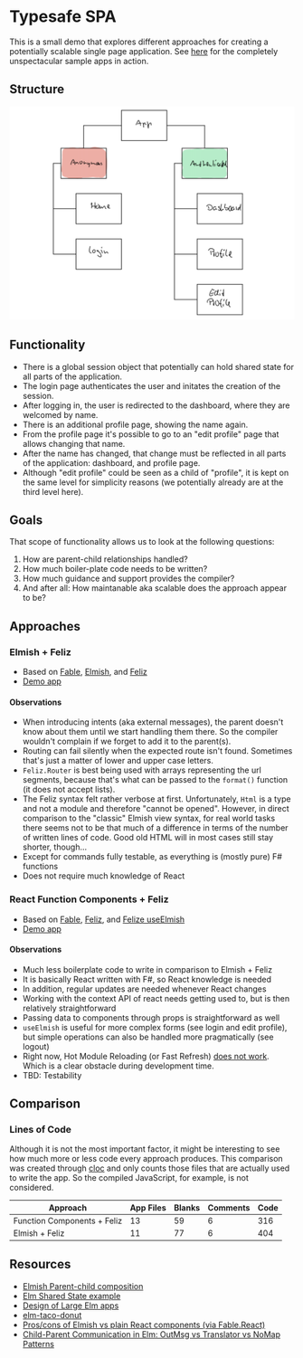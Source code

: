 # Typesafe SPA

This is a small demo that explores different approaches for creating a potentially scalable single page application. See [here](https://aspnetde.github.io/typesafe-spa/) for the completely unspectacular sample apps in action.

## Structure

![Structure](./structure.png "Structure")

## Functionality

- There is a global session object that potentially can hold shared state for all parts of the application.
- The login page authenticates the user and initates the creation of the session.
- After logging in, the user is redirected to the dashboard, where they are welcomed by name.
- There is an additional profile page, showing the name again.
- From the profile page it's possible to go to an "edit profile" page that allows changing that name.
- After the name has changed, that change must be reflected in all parts of the application: dashboard, and profile page.
- Although "edit profile" could be seen as a child of "profile", it is kept on the same level for simplicity reasons (we potentially already are at the third level here).

## Goals

That scope of functionality allows us to look at the following questions:

1. How are parent-child relationships handled?
2. How much boiler-plate code needs to be written?
3. How much guidance and support provides the compiler?
4. And after all: How maintanable aka scalable does the approach appear to be?

## Approaches

### Elmish + Feliz

- Based on [Fable](https://fable.io/), [Elmish](https://elmish.github.io/elmish/), and [Feliz](https://github.com/Zaid-Ajaj/Feliz)
- [Demo app](https://aspnetde.github.io/typesafe-spa/elmish-feliz)

#### Observations

- When introducing intents (aka external messages), the parent doesn't know about them until we start handling them there. So the compiler wouldn't complain if we forget to add it to the parent(s).
- Routing can fail silently when the expected route isn't found. Sometimes that's just a matter of lower and upper case letters.
- `Feliz.Router` is best being used with arrays representing the url segments, because that's what can be passed to the `format()` function (it does not accept lists).
- The Feliz syntax felt rather verbose at first. Unfortunately, `Html` is a type and not a module and therefore "cannot be opened". However, in direct comparison to the "classic" Elmish view syntax, for real world tasks there seems not to be that much of a difference in terms of the number of written lines of code. Good old HTML will in most cases still stay shorter, though...
- Except for commands fully testable, as everything is (mostly pure) F# functions
- Does not require much knowledge of React

### React Function Components + Feliz

- Based on [Fable](https://fable.io/), [Feliz](https://github.com/Zaid-Ajaj/Feliz), and [Felize useElmish](https://zaid-ajaj.github.io/Feliz/#/Feliz/UseWithElmish)
- [Demo app](https://aspnetde.github.io/typesafe-spa/function-components-feliz)

#### Observations

- Much less boilerplate code to write in comparison to Elmish + Feliz
- It is basically React written with F#, so React knowledge is needed
- In addition, regular updates are needed whenever React changes
- Working with the context API of react needs getting used to, but is then relatively straightforward
- Passing data to components through props is straightforward as well
- `useElmish` is useful for more complex forms (see login and edit profile), but simple operations can also be handled more pragmatically (see logout)
- Right now, Hot Module Reloading (or Fast Refresh) [does not work](https://github.com/Zaid-Ajaj/Feliz/issues/203). Which is a clear obstacle during development time.
- TBD: Testability

## Comparison

### Lines of Code

Although it is not the most important factor, it might be interesting to see how much more or less code every approach produces. This comparison was created through [cloc](https://github.com/AlDanial/cloc) and only counts those files that are actually used to write the app. So the compiled JavaScript, for example, is not considered.

| Approach                    | App Files | Blanks | Comments | Code |
|-----------------------------|-----------|--------|----------|------|
| Function Components + Feliz | 13        | 59     | 6        | 316  |
| Elmish + Feliz              | 11        | 77     | 6        | 404  |

## Resources

- [Elmish Parent-child composition](https://elmish.github.io/elmish/parent-child.html#Parent-child-composition)
- [Elm Shared State example](https://github.com/ohanhi/elm-shared-state)
- [Design of Large Elm apps](https://groups.google.com/forum/#!msg/elm-discuss/_cfOu88oCx4/madaA1rBAQAJ)
- [elm-taco-donut](https://github.com/madasebrof/elm-taco-donut)
- [Pros/cons of Elmish vs plain React components (via Fable.React)](https://github.com/elmish/elmish/issues/154 )
- [Child-Parent Communication in Elm: OutMsg vs Translator vs NoMap Patterns](https://medium.com/@_rchaves_/child-parent-communication-in-elm-outmsg-vs-translator-vs-nomap-patterns-f51b2a25ecb1)
